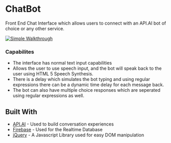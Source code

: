 # ChatBot

Front End Chat Interface which allows users to connect with an API.AI bot of choice or any other service.

<a href="https://github.com/Jharrison23/ChatBot/blob/master/Images/Anabot.gif"><img src="https://github.com/Jharrison23/ChatBot/blob/master/Images/Anabot.gif" title="Simple Walkthrough"/></a>

### Capabilites

* The interface has normal text input capabilities
* Allows the user to use speech input, and the bot will speak back to the user using HTML 5 Speech Synthesis. 
* There is a delay which simulates the bot typing and using regular expressions there can be a dynamic time delay for each message back.
* The bot can also have multiple choice responses which are seperated using regular expressions as well.


## Built With

* [API.AI](https://api.ai) - Used to build conversation experiences
* [Firebase](https://firebase.google.com) - Used for the Realtime Database
* [jQuery](https://jquery.com) -  A Javascript Library used for easy DOM manipulation

